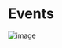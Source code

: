 # Events

![image](https://github.com/user-attachments/assets/42148cbf-3e32-4a5e-a641-dc985beb75e3)
